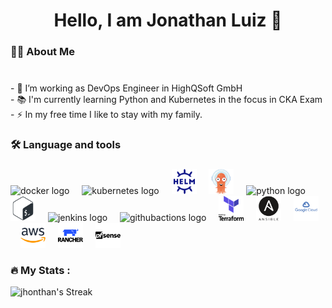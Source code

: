 ###

<h1 align="center">Hello, I am Jonathan Luiz 👋</h1>

###

<h3 align="left">👩‍💻  About Me</h3>

###

<p align="left"><br>- 🔭 I’m working as DevOps Engineer in HighQSoft GmbH<br>- 📚 I'm currently learning Python and Kubernetes in the focus in CKA Exam<br>- ⚡ In my free time I like to stay with my family.</p>

###

<h3 align="left">🛠 Language and tools</h3>

###

<div align="left">
  <img src="https://cdn.jsdelivr.net/gh/devicons/devicon/icons/docker/docker-plain-wordmark.svg" height="40" alt="docker logo"  />
  <img width="12" />
  <img src="https://cdn.jsdelivr.net/gh/devicons/devicon/icons/kubernetes/kubernetes-plain.svg" height="40" alt="kubernetes logo"  />
  <img width="12" />
  <img src="https://github.com/devicons/devicon/blob/v2.16.0/icons/helm/helm-original.svg" height="40" alt="helm logo"  />
  <img width="12" />
  <img src="https://github.com/devicons/devicon/blob/v2.16.0/icons/argocd/argocd-original.svg" height="40" alt="argocd logo"  />
  <img width="12" />
  <img src="https://github.com/abranhe/programming-languages-logos/blob/master/src/python/python.svg" height="40" alt="python logo"  />
  <img width="12" />
  <img src="https://github.com/devicons/devicon/blob/v2.16.0/icons/bash/bash-plain.svg" height="40" alt="bash logo"  />
  <img width="12" />
  <img src="https://cdn.jsdelivr.net/npm/simple-icons@3.13.0/icons/jenkins.svg" height="40" alt="jenkins logo"  />
  <img width="12" />
  <img src="https://cdn.jsdelivr.net/npm/simple-icons@3.13.0/icons/githubactions.svg" height="40" alt="githubactions logo"  />
  <img width="12" />
  <img src="https://github.com/devicons/devicon/blob/v2.16.0/icons/terraform/terraform-original-wordmark.svg" height="40" alt="terraform logo"  />
  <img width="12" />
  <img src="https://github.com/devicons/devicon/blob/v2.16.0/icons/ansible/ansible-original-wordmark.svg" height="40" alt="ansible logo"  />
  <img width="12" />
  <img src="https://github.com/devicons/devicon/blob/v2.16.0/icons/googlecloud/googlecloud-plain-wordmark.svg" height="40" alt="googlecloud logo"  />
  <img width="12" />
  <img src="https://github.com/devicons/devicon/blob/v2.16.0/icons/amazonwebservices/amazonwebservices-original-wordmark.svg" height="40" alt="amazonwebservices logo"  />
  <img width="12" />
  <img src="https://github.com/devicons/devicon/blob/v2.16.0/icons/rancher/rancher-original-wordmark.svg" height="40" alt="rancher logo"  />
  <img width="12" />
  <img src="https://github.com/devicons/devicon/blob/v2.16.0/icons/pfsense/pfsense-original-wordmark.svg" height="40" alt="pfsense logo"  />
  <img width="12" />


</div>

###

<h3 align="left">🔥   My Stats :</h3>

![jhonthan's Streak](https://github-readme-streak-stats.herokuapp.com/?user=jhonthan&theme=tokyonight&hide_border=true)
